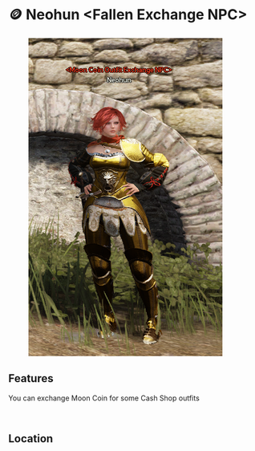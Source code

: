 # 🪙 Neohun \<Fallen Exchange NPC>

<figure><img src="../../.gitbook/assets/{DBC747FB-FB72-44B0-8BC3-2EE3010D921F}.png" alt=""><figcaption></figcaption></figure>

## Features

You can exchange Moon Coin for some Cash Shop outfits

<div data-full-width="true"><figure><img src="https://i.imgur.com/Xstxn7q.png" alt=""><figcaption></figcaption></figure></div>

## Location

<figure><img src="https://i.imgur.com/ggjL2u3.jpeg" alt=""><figcaption></figcaption></figure>
